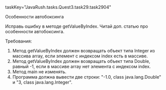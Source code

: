 taskKey="JavaRush.tasks.Quest3.task29.task2904"

Особенности автобоксинга

Исправь ошибку в методе getValueByIndex.
Читай доп. статью про особенности автобоксинга.


Требования:
1.	Метод getValueByIndex должен возвращать объект типа Integer из массива array, если элемент с индексом index есть в массиве.
2.	Метод getValueByIndex должен возвращать объект типа Double, равный -1, если в массиве array нет элемента с индексом index.
3.	Метод main не изменять.
4.	Программа должна вывести две строки: "-1.0, class java.lang.Double" и "3, class java.lang.Integer".


